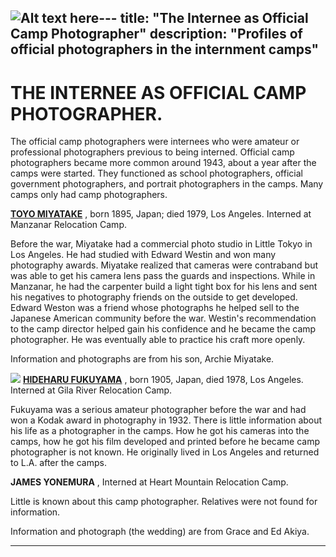 ![Alt text here](image-url)---
title: "The Internee as Official Camp Photographer"
description: "Profiles of official photographers in the internment camps"
---

# THE INTERNEE AS OFFICIAL CAMP PHOTOGRAPHER.

The official camp photographers were internees who were amateur or professional photographers previous to being interned. Official camp photographers became more common around 1943, about a year after the camps were started. They functioned as school photographers, official government photographers, and portrait photographers in the camps. Many camps only had camp photographers.

**[TOYO MIYATAKE](/family-album/photographers/miyatake)** , born 1895, Japan; died 1979, Los Angeles. Interned at Manzanar Relocation Camp.

Before the war, Miyatake had a commercial photo studio in Little Tokyo in Los Angeles. He had studied with Edward Westin and won many photography awards. Miyatake realized that cameras were contraband but was able to get his camera lens pass the guards and inspections. While in Manzanar, he had the carpenter build a light tight box for his lens and sent his negatives to photography friends on the outside to get developed. Edward Weston was a friend whose photographs he helped sell to the Japanese American community before the war. Westin's recommendation to the camp director helped gain his confidence and he became the camp photographer. He was eventually able to practice his craft more openly.

Information and photographs are from his son, Archie Miyatake.

![](/images/family-album/fukuyama5.gif) **[HIDEHARU FUKUYAMA](/family-album/photographers/fukuyama)** , born 1905, Japan, died 1978, Los Angeles. Interned at Gila River Relocation Camp.

Fukuyama was a serious amateur photographer before the war and had won a Kodak award in photography in 1932. There is little information about his life as a photographer in the camps. How he got his cameras into the camps, how he got his film developed and printed before he became camp photographer is not known. He originally lived in Los Angeles and returned to L.A. after the camps.

**JAMES YONEMURA** , Interned at Heart Mountain Relocation Camp.

Little is known about this camp photographer. Relatives were not found for information.

Information and photograph (the wedding) are from Grace and Ed Akiya.

* * *
